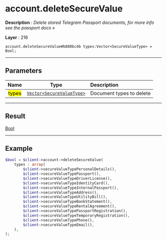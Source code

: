 # account.deleteSecureValue

**Description** : *Delete stored Telegram Passport documents, for more info see the passport docs &raquo;*

**Layer** : 216

```tl
account.deleteSecureValue#b880bc4b types:Vector<SecureValueType> = Bool;
```

---

## Parameters

| Name | Type | Description |
| :---: | :---: | :--- |
| <mark>types</mark> | [`Vector<SecureValueType>`](type/SecureValueType) | Document types to delete |

---

## Result

[Bool](type/Bool)

---

## Example

```php
$bool = $client->account->deleteSecureValue(
	types : array(
		$client->secureValueTypePersonalDetails(),
		$client->secureValueTypePassport(),
		$client->secureValueTypeDriverLicense(),
		$client->secureValueTypeIdentityCard(),
		$client->secureValueTypeInternalPassport(),
		$client->secureValueTypeAddress(),
		$client->secureValueTypeUtilityBill(),
		$client->secureValueTypeBankStatement(),
		$client->secureValueTypeRentalAgreement(),
		$client->secureValueTypePassportRegistration(),
		$client->secureValueTypeTemporaryRegistration(),
		$client->secureValueTypePhone(),
		$client->secureValueTypeEmail(),
	),
);
```